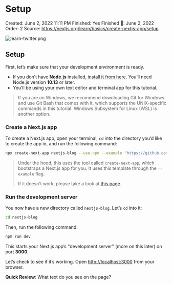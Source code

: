 # Setup

Created: June 2, 2022 11:11 PM
Finished: Yes
Finished 📅: June 2, 2022
Order: 2
Source: https://nextjs.org/learn/basics/create-nextjs-app/setup

![learn-twitter.png](Setup%2000faa62fcc2b4c0f8f93e856d6fa1773/learn-twitter.png)

## Setup

First, let’s make sure that your development environment is ready.

- If you don’t have **Node.js** installed, [install it from here](https://nodejs.org/en/). You’ll need Node.js version **10.13** or later.
- You’ll be using your own text editor and terminal app for this tutorial.

> If you are on Windows, we recommend downloading Git for Windows and use Git Bash that comes with it, which supports the UNIX-specific commands in this tutorial. Windows Subsystem for Linux (WSL) is another option.
> 

### Create a Next.js app

To create a Next.js app, open your terminal, `cd` into the directory you’d like to create the app in, and run the following command:

```bash
npx create-next-app nextjs-blog --use-npm --example "https://github.com/vercel/next-learn/tree/master/basics/learn-starter"
```

> Under the hood, this uses the tool called `create-next-app`, which bootstraps a Next.js app for you. It uses this template through the `--example` flag.
> 
> 
> If it doesn’t work, please take a look at [this page](https://github.com/vercel/next-learn/blob/master/basics/errors/install.md).
> 

### Run the development server

You now have a new directory called `nextjs-blog`. Let’s `cd` into it:

```bash
cd nextjs-blog
```

Then, run the following command:

```bash
npm run dev
```

This starts your Next.js app’s "development server" (more on this later) on port **3000**.

Let’s check to see if it’s working. Open [http://localhost:3000](http://localhost:3000/) from your browser.

**Quick Review**: What text do you see on the page?
